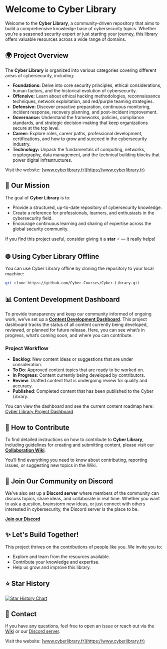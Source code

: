 # Welcome to Cyber Library

Welcome to the **Cyber Library**, a community-driven repository that aims to build a comprehensive knowledge base of cybersecurity topics. Whether you’re a seasoned security expert or just starting your journey, this library offers valuable resources across a wide range of domains.

## 🌍 Project Overview

The **Cyber Library** is organized into various categories covering different areas of cybersecurity, including:

- **Foundations:** Delve into core security principles, ethical considerations, human factors, and the historical evolution of cybersecurity.
- **Offensive:** Learn about ethical hacking methodologies, reconnaissance techniques, network exploitation, and red/purple teaming strategies.
- **Defensive:** Discover proactive preparation, continuous monitoring, incident response, recovery planning, and post-incident improvement.
- **Governance:** Understand the frameworks, policies, compliance standards, and strategic decision-making that keep organizations secure at the top level.
- **Career:** Explore roles, career paths, professional development, certifications, and how to grow and succeed in the cybersecurity industry.
- **Technology:** Unpack the fundamentals of computing, networks, cryptography, data management, and the technical building blocks that power digital infrastructures.

Visit the website: [www.cyberlibrary.fr](https://www.cyberlibrary.fr)

## 🎯 Our Mission

The goal of **Cyber Library** is to:
- Provide a structured, up-to-date repository of cybersecurity knowledge.
- Create a reference for professionals, learners, and enthusiasts in the cybersecurity field.
- Encourage continuous learning and sharing of expertise across the global security community.

If you find this project useful, consider giving it a **star** ⭐ — it really helps!

## 🌐 Using Cyber Library Offline

You can use Cyber Library offline by cloning the repository to your local machine:

```bash
git clone https://github.com/Cyber-Courses/Cyber-Library.git
```

## 📊 Content Development Dashboard

To provide transparency and keep our community informed of ongoing work, we’ve set up a **[Content Development Dashboard](https://github.com/orgs/Cyber-Courses/projects/1)**. This project dashboard tracks the status of all content currently being developed, reviewed, or planned for future release. Here, you can see what’s in progress, what’s coming soon, and where you can contribute.

### Project Workflow

- **Backlog**: New content ideas or suggestions that are under consideration.
- **To Do**: Approved content topics that are ready to be worked on.
- **In Progress**: Content currently being developed by contributors.
- **Review**: Drafted content that is undergoing review for quality and accuracy.
- **Published**: Completed content that has been published to the Cyber Library.

You can view the dashboard and see the current content roadmap here: [Cyber Library Project Dashboard](https://github.com/orgs/Cyber-Courses/projects/1)

## 📄 How to Contribute

To find detailed instructions on how to contribute to **Cyber Library**, including guidelines for creating and submitting content, please visit our **[Collaboration Wiki](https://github.com/Cyber-Courses/Cyber-Library/wiki)**.

You’ll find everything you need to know about contributing, reporting issues, or suggesting new topics in the Wiki.

## 💬 Join Our Community on Discord

We’ve also set up a **Discord server** where members of the community can discuss topics, share ideas, and collaborate in real time. Whether you want to ask a question, brainstorm new ideas, or just connect with others interested in cybersecurity, the Discord server is the place to be.

**[Join our Discord](https://discord.gg/a9XwRKxdHf)**

## ✨ Let's Build Together!

This project thrives on the contributions of people like you. We invite you to:
- Explore and learn from the resources available.
- Contribute your knowledge and expertise.
- Help us grow and improve this library.

## ⭐️ Star History

[![Star History Chart](https://api.star-history.com/svg?repos=Cyber-Courses/Cyber-Library&type=Date)](https://www.star-history.com/#Cyber-Courses/Cyber-Library&Date)

## 📧 Contact

If you have any questions, feel free to open an issue or reach out via the [Wiki](https://github.com/Cyber-Courses/Cyber-Library/wiki) or our [Discord server](https://discord.gg/a9XwRKxdHf).

Visit the website: [www.cyberlibrary.fr](https://www.cyberlibrary.fr)
